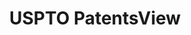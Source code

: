 ---
layout: default
bigquery: https://console.cloud.google.com/bigquery?p=patents-public-data&d=patentsview&page=dataset
citation: Attribution should be given to PatentsView for use, distribution, or derivative
  works.
code: https://github.com/CSSIP-AIR/PatentsView-Code-Snippets/
contributors: USPTO
cost: None
description: 'PatentsView includes US patent data including raw data (summaries, applications,
  pregrant applications), disambugations of inventors and assignees, and inventor
  gender estimates.  Also foreign priority data, # of figures and sheets, and government
  interest statements.'
documentation: https://patentsview.org/query/builder-faqs
last_edit: 04/07/2022, 20:44:02
location: https://patentsview.org/
maintained_by: USPTO
record_creation_timestamp: 12/2/2020 17:20:46
schema_fields:
- lapse_of_patent
- applicant_type
- disamb_assignee_id_20191008
- num_sheets
- location_id
- disamb_inventor_id_20171226
- classification_value
- disamb_assignee_id_20200929
- sector_title
- latitude
- id
- organization_id
- state
- disamb_inventor_id_20191231
- disamb_inventor_id_20200929
- num_figures
- num
- number
- section_id
- group_id
- patent_id
- uuid
- organization
- disamb_assignee_id_20181127
- main_group
- disamb_inventor_id_20170808
- _371_date
- action_date
- subgroup_id
- subclass
- ipc_version_indicator
- disamb_inventor_id_20191008
- reldocno
- fname
- level_two
- kind
- withdrawn
- text
- male_flag
- abstract
- subgroup
- latlong
- disamb_inventor_id_20200630
- name_first
- classification_status
- disamb_inventor_id_20200331
- disamb_inventor_id_20170307
- filename
- relkind
- city
- classification_data_source
- _102_date
- disamb_inventor_id_20181127
- application_id
- exemplary
- status
- series_code
- rel_id
- classification_level
- group
- term_grant
- disamb_assignee_id_20190312
- rawassignee_id
- lawyer_id
- deceased
- county_fips
- country_transformed
- subcategory_id
- subsection_id
- rawlocation_id
- title
- dependent
- mainclass_id
- sequence
- publication_number
- latin_name
- rule_47
- disamb_inventor_id_20201229
- field_id
- length
- term_disclaimer
- male
- subclass_id
- category
- term_extension
- section
- disclaimer_date
- inventor_id
- country
- state_fips
- level_three
- disamb_assignee_id_20200630
- contract_award_number
- attribution_status
- f371_date
- assignee_id
- gi_statement
- symbol_position
- disamb_assignee_id_20191231
- variety
- disamb_inventor_id_20190312
- doc_type
- citation_id
- disamb_assignee_id_20200331
- county
- ipc_class
- field_title
- longitude
- designation
- num_claims
- date
- doctype
- name_last
- type
- level_one
- role
- rawinventor_id
- disamb_assignee_id_20190820
- lname
- name
- disamb_inventor_id_20171003
- disamb_inventor_id_20180528
- f102_date
- category_id
- disamb_inventor_id_20190820
shortname: patentsview
tags:
- disambiguation
- United States
- gender
terms_of_use: Creative Commons Attribution 4.0 International License.
timeframe: 1963-1999
title: USPTO PatentsView
uuid: cf1780b1-e265-4e49-8d1d-83b9cfe0fd9a
---